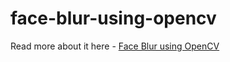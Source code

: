# face-blur-using-opencv
Read more about it here - <a href='https://machinelearningprojects.net/blur-faces-in-live-feed/'>Face Blur using OpenCV </a>
